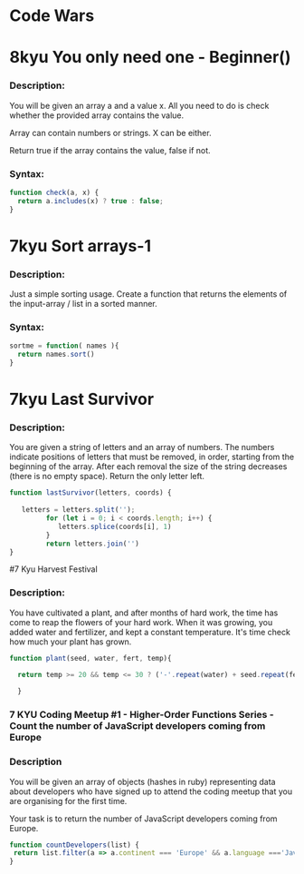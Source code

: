 

# Code Wars 


# 8kyu You only need one - Beginner()

### Description:
You will be given an array a and a value x. All you need to do is check whether the provided array contains the value.

Array can contain numbers or strings. X can be either.

Return true if the array contains the value, false if not.




### Syntax:

```jsx
function check(a, x) {
  return a.includes(x) ? true : false; 
}
``` 

# 7kyu Sort arrays-1 

### Description: 
Just a simple sorting usage. Create a function that returns the elements of the input-array / list in a sorted manner. 

### Syntax:

```jsx 
sortme = function( names ){
  return names.sort()
}
```

# 7kyu Last Survivor 

### Description: 
You are given a string of letters and an array of numbers.
The numbers indicate positions of letters that must be removed, in order, starting from the beginning of the array.
After each removal the size of the string decreases (there is no empty space).
Return the only letter left.

```jsx 
function lastSurvivor(letters, coords) {
 
   letters = letters.split('');
         for (let i = 0; i < coords.length; i++) {
            letters.splice(coords[i], 1)
         }
         return letters.join('')
}
```
#7 Kyu Harvest Festival 

### Description: 
You have cultivated a plant, and after months of hard work, the time has come to reap the flowers of your hard work. When it was growing, you added water and fertilizer, and kept a constant temperature. It's time check how much your plant has grown.

```jsx 
function plant(seed, water, fert, temp){

  return temp >= 20 && temp <= 30 ? ('-'.repeat(water) + seed.repeat(fert)).repeat(water) : ('-'.repeat(water*water)+seed)
  
  }
```
### 7 KYU Coding Meetup #1 - Higher-Order Functions Series - Count the number of JavaScript developers coming from Europe 

### Description 
You will be given an array of objects (hashes in ruby) representing data about developers who have signed up to attend the coding meetup that you are organising for the first time.

Your task is to return the number of JavaScript developers coming from Europe.

```jsx 
function countDevelopers(list) {
 return list.filter(a => a.continent === 'Europe' && a.language ==='JavaScript').length
}
```
